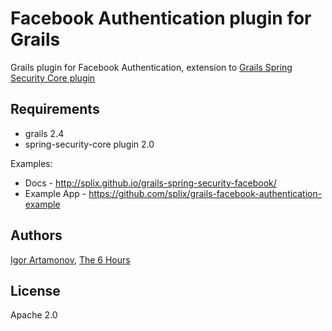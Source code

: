 Facebook Authentication plugin for Grails
=========================================

Grails plugin for Facebook Authentication, extension to [Grails Spring Security Core plugin](http://www.grails.org/plugin/spring-security-core)

Requirements
------------

 * grails 2.4
 * spring-security-core plugin 2.0

Examples:

  * Docs - http://splix.github.io/grails-spring-security-facebook/
  * Example App - https://github.com/splix/grails-facebook-authentication-example

Authors
-------

[Igor Artamonov](http://igorartamonov.com), [The 6 Hours](http://the6hours.com)

License
-------

Apache 2.0